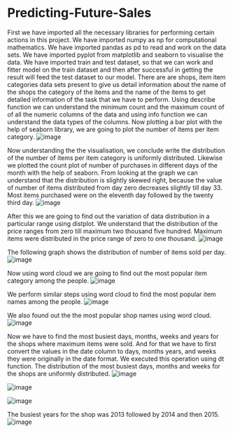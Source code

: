 # Predicting-Future-Sales
First we have imported all the necessary libraries for performing certain actions in this project.
We have imported numpy as np for computational mathematics. We have imported pandas as pd to read and work on the data sets. We have imported pyplot from matplotlib and seaborn to visualise the data.
We have imported train and test dataset, so that we can work and fitter model on the train dataset and then after successful in getting the result will feed the test dataset to our model.
There are are shops, item item categories data sets present to give us detail information about the name of the shops the category of the items and the name of the items to get detailed information of the task that we have to perform.
Using describe function we can understand the minimum count and the maximum count of of all the numeric columns of the data and using info function we can understand the data types of the columns.
Now plotting a bar plot with the help of seaborn library, we are going to plot the number of items per item category.
![image](https://user-images.githubusercontent.com/87969705/144179333-2ccbb093-80c3-42fe-b37b-c0eb84d4b2ef.png)

Now understanding the the visualisation, we conclude write the distribution of the number of items per item category is uniformly distributed.
Likewise we plotted the count plot of number of purchases in different days of the month with the help of seaborn. From looking at the graph we can understand that the distribution is slightly skewed right, because the value of number of items distributed from day zero decreases slightly till day 33. Most items purchased were on the eleventh day followed by the twenty third day.
![image](https://user-images.githubusercontent.com/87969705/144180032-790a95fc-bc48-422f-9d28-1229aec0ec33.png)

After this we are going to find out the variation of data distribution in a particular range using distplot. We understand that the distribution of the price ranges from zero till maximum two thousand five hundred. Maximum items were distributed in the price range of zero to one thousand.
![image](https://user-images.githubusercontent.com/87969705/144180892-bee6bec5-ba96-4659-b969-ad54d11c8c11.png)

The following graph shows the distribution of number of items sold per day.
![image](https://user-images.githubusercontent.com/87969705/144181019-5c2df170-6b97-48dd-93bc-607641505293.png)

Now using word cloud we are going to find out the most popular item category among the people.
![image](https://user-images.githubusercontent.com/87969705/144181150-815cd7b3-d047-405b-80c2-ed3245c2b641.png)

We perform similar steps using word cloud to find the most popular item names among the people.
![image](https://user-images.githubusercontent.com/87969705/144181231-4aa8e8d4-15f1-4201-94f9-d28653b95734.png)

We also found out the the most popular shop names using word cloud.
![image](https://user-images.githubusercontent.com/87969705/144181324-b357dbfe-3225-4624-a034-08d50afb9a65.png)

Now we have to find the most busiest days, months, weeks and years for the shops where maximum items were sold. And for that we have to first convert the values in the date column to days, months years, and weeks they were originally in the date format. We executed this operation using dt function.
The distribution of the most busiest days, months and weeks for the shops are uniformly distributed.
![image](https://user-images.githubusercontent.com/87969705/144181638-05e348e1-d16d-49d0-9835-b03a1d2f6d60.png)

![image](https://user-images.githubusercontent.com/87969705/144181917-2cfd49f5-8c42-458e-bc60-6acc73685339.png)

![image](https://user-images.githubusercontent.com/87969705/144181927-c73f0447-56a2-4296-a7e0-3da308407339.png)

The busiest years for the shop was 2013 followed by 2014 and then 2015.
![image](https://user-images.githubusercontent.com/87969705/144181979-ff1f8564-679f-45a9-bae1-eb1040c4aa8a.png)





